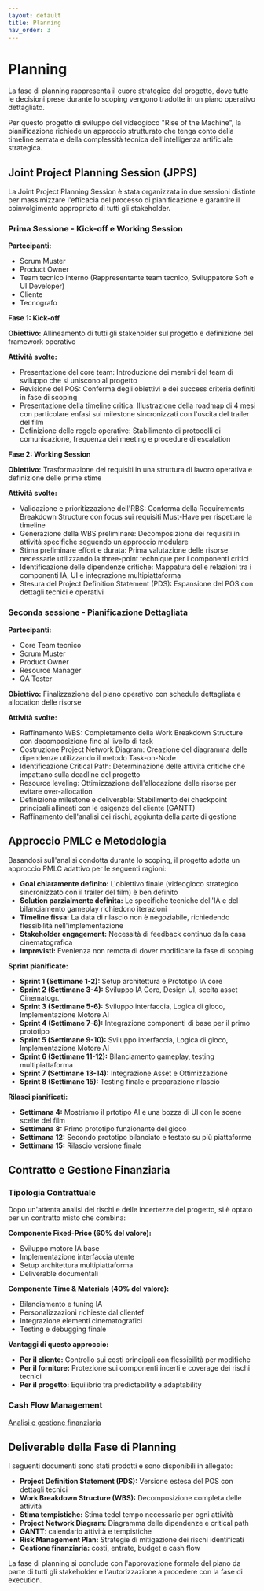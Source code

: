 ```yaml
---
layout: default
title: Planning
nav_order: 3
---
```


# Planning

La fase di planning rappresenta il cuore strategico del progetto, dove tutte le decisioni prese durante lo scoping 
vengono tradotte in un piano operativo dettagliato. 

Per questo progetto di sviluppo del videogioco "Rise of the Machine", la pianificazione richiede un approccio 
strutturato che tenga conto della timeline serrata e della complessità tecnica dell'intelligenza artificiale strategica.

## Joint Project Planning Session (JPPS)

La Joint Project Planning Session è stata organizzata in due sessioni distinte per massimizzare l'efficacia del 
processo di pianificazione e garantire il coinvolgimento appropriato di tutti gli stakeholder.

### Prima Sessione - Kick-off e Working Session

**Partecipanti:**
- Scrum Muster
- Product Owner
- Team tecnico interno (Rappresentante team tecnico, Sviluppatore Soft e UI Developer)
- Cliente
- Tecnografo

**Fase 1: Kick-off**

**Obiettivo:** Allineamento di tutti gli stakeholder sul progetto e definizione del framework operativo

**Attività svolte:**
- Presentazione del core team: Introduzione dei membri del team di sviluppo che si uniscono al progetto
- Revisione del POS: Conferma degli obiettivi e dei success criteria definiti in fase di scoping
- Presentazione della timeline critica: Illustrazione della roadmap di 4 mesi con particolare enfasi sui milestone 
sincronizzati con l'uscita del trailer del film
- Definizione delle regole operative: Stabilimento di protocolli di comunicazione, frequenza dei meeting e procedure 
di escalation

**Fase 2: Working Session**

**Obiettivo:** Trasformazione dei requisiti in una struttura di lavoro operativa e definizione delle prime stime

**Attività svolte:**
- Validazione e prioritizzazione dell'RBS: Conferma della Requirements Breakdown Structure con focus sui requisiti 
Must-Have per rispettare la timeline
- Generazione della WBS preliminare: Decomposizione dei requisiti in attività specifiche seguendo un approccio modulare
- Stima preliminare effort e durata: Prima valutazione delle risorse necessarie utilizzando la three-point technique 
per i componenti critici
- Identificazione delle dipendenze critiche: Mappatura delle relazioni tra i componenti IA, UI e integrazione 
multipiattaforma
- Stesura del Project Definition Statement (PDS): Espansione del POS con dettagli tecnici e operativi

### Seconda sessione - Pianificazione Dettagliata

**Partecipanti:**
- Core Team tecnico
- Scrum Muster
- Product Owner
- Resource Manager
- QA Tester

**Obiettivo:** Finalizzazione del piano operativo con schedule dettagliata e allocation delle risorse

**Attività svolte:**
- Raffinamento WBS: Completamento della Work Breakdown Structure con decomposizione fino al livello di task
- Costruzione Project Network Diagram: Creazione del diagramma delle dipendenze utilizzando il metodo Task-on-Node
- Identificazione Critical Path: Determinazione delle attività critiche che impattano sulla deadline del progetto
- Resource leveling: Ottimizzazione dell'allocazione delle risorse per evitare over-allocation
- Definizione milestone e deliverable: Stabilimento dei checkpoint principali allineati con le esigenze del
cliente (GANTT)
- Raffinamento dell'analisi dei rischi, aggiunta della parte di gestione

## Approccio PMLC e Metodologia

Basandosi sull'analisi condotta durante lo scoping, il progetto adotta un approccio PMLC adattivo per le seguenti ragioni:

- **Goal chiaramente definito:** L'obiettivo finale (videogioco strategico sincronizzato con il trailer del film) è ben definito
- **Solution parzialmente definita:** Le specifiche tecniche dell'IA e del bilanciamento gameplay richiedono iterazioni
- **Timeline fissa:** La data di rilascio non è negoziabile, richiedendo flessibilità nell'implementazione
- **Stakeholder engagement:** Necessità di feedback continuo dalla casa cinematografica
- **Imprevisti:** Evenienza non remota di dover modificare la fase di scoping

**Sprint pianificate:**
- **Sprint 1 (Settimane 1-2):** Setup architettura e Prototipo IA core
- **Sprint 2 (Settimane 3-4):** Sviluppo IA Core, Design UI, scelta asset Cinematogr.
- **Sprint 3 (Settimane 5-6):** Sviluppo interfaccia, Logica di gioco, Implementazione Motore AI
- **Sprint 4 (Settimane 7-8):** Integrazione componenti di base per il primo prototipo
- **Sprint 5 (Settimane 9-10):** Sviluppo interfaccia, Logica di gioco, Implementazione Motore AI
- **Sprint 6 (Settimane 11-12):** Bilanciamento gameplay, testing multipiattaforma
- **Sprint 7 (Settimane 13-14):** Integrazione Asset e Ottimizzazione
- **Sprint 8 (Settimane 15):** Testing finale e preparazione rilascio

**Rilasci pianificati:**
- **Settimana 4:** Mostriamo il prtotipo AI e una bozza di UI con le scene scelte del film
- **Settimana 8:** Primo prototipo funzionante del gioco
- **Settimana 12:** Secondo prototipo bilanciato e testato su più piattaforme
- **Settimana 15:** Rilascio versione finale

## Contratto e Gestione Finanziaria

### Tipologia Contrattuale

Dopo un'attenta analisi dei rischi e delle incertezze del progetto, si è optato per un contratto misto che combina:

**Componente Fixed-Price (60% del valore):**
- Sviluppo motore IA base
- Implementazione interfaccia utente
- Setup architettura multipiattaforma
- Deliverable documentali

**Componente Time & Materials (40% del valore):**
- Bilanciamento e tuning IA
- Personalizzazioni richieste dal clientef
- Integrazione elementi cinematografici
- Testing e debugging finale

**Vantaggi di questo approccio:**
- **Per il cliente:** Controllo sui costi principali con flessibilità per modifiche
- **Per il fornitore:** Protezione sui componenti incerti e coverage dei rischi tecnici
- **Per il progetto:** Equilibrio tra predictability e adaptability

### Cash Flow Management

[Analisi e gestione finanziaria](documentazione/Analisi_finanziaria.md)

## Deliverable della Fase di Planning

I seguenti documenti sono stati prodotti e sono disponibili in allegato:

- **Project Definition Statement (PDS):** Versione estesa del POS con dettagli tecnici
- **Work Breakdown Structure (WBS):** Decomposizione completa delle attività
- **Stima tempistiche:** Stima tedel tempo necessarie per ogni attività
- **Project Network Diagram:** Diagramma delle dipendenze e critical path
- **GANTT**: calendario attività e tempistiche 
- **Risk Management Plan:** Strategie di mitigazione dei rischi identificati
- **Gestione finanziaria:** costi, entrate, budget e cash flow

La fase di planning si conclude con l'approvazione formale del piano da parte di tutti gli stakeholder e 
l'autorizzazione a procedere con la fase di execution.